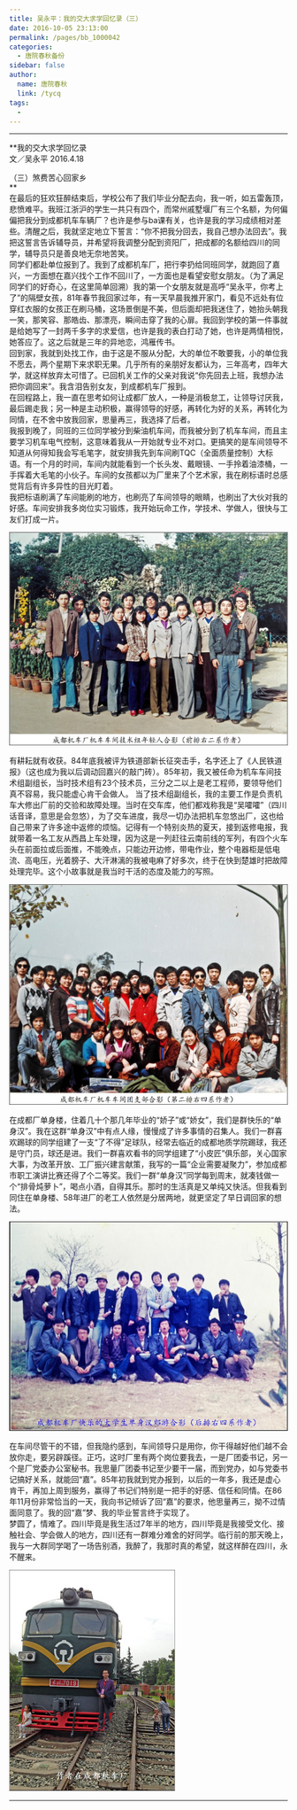 ```yaml
---
title: 吴永平：我的交大求学回忆录（三）
date: 2016-10-05 23:13:00
permalink: /pages/bb_1000042
categories: 
  - 唐院春秋备份
sidebar: false
author: 
  name: 唐院春秋
  link: /tycq
tags: 
  - 
---
```


* * *

**我的交大求学回忆录  
文／吴永平 2016.4.18  
  
（三）煞费苦心回家乡  
**  
在最后的狂欢狂醉结束后，学校公布了我们毕业分配去向，我一听，如五雷轰顶，悲愤难平。我班江浙沪的学生一共只有四个，而常州戚墅堰厂有三个名额，为何偏偏把我分到成都机车车辆厂？也许是参与ba课有关，也许是我的学习成绩相对差些。清醒之后，我就坚定地立下誓言：“你不把我分回去，我自己想办法回去”。我把这誓言告诉辅导员，并希望将我调整分配到资阳厂，把成都的名额给四川的同学，辅导员只是善良地无奈地苦笑。  
同学们都赴单位报到了。我到了成都机车厂，把行李扔给同班同学，就跑回了嘉兴，一方面想在嘉兴找个工作不回川了，一方面也是看望安慰女朋友。（为了满足同学们的好奇心，在这里简单回溯）我的第一个女朋友就是高呼“吴永平，你考上了”的隔壁女孩，81年春节我回家过年，有一天早晨我推开家门，看见不远处有位穿红衣服的女孩正在刷马桶，这场景倒是不美，但后面却把我迷住了，她抬头朝我一笑，那笑容、那皓齿、那漂亮，瞬间击穿了我的心扉。我回到学校的第一件事就是给她写了一封两千多字的求爱信，也许是我的表白打动了她，也许是两情相悦，她答应了。这之后就是三年的异地恋，鸿雁传书。  
回到家，我就到处找工作，由于这是不服从分配，大的单位不敢要我，小的单位我不愿去，两个星期下来求职无果。几乎所有的亲朋好友都认为，三年高考，四年大学，就这样放弃太可惜了。已回机关工作的父亲对我说“你先回去上班，我想办法把你调回来”。我含泪告别女友，到成都机车厂报到。  
在回程路上，我一直在思考如何让成都厂放人，一种是消极怠工，让领导讨厌我，最后踢走我；另一种是主动积极，赢得领导的好感，再转化为好的关系，再转化为同情，在不舍中放我回家，思量再三，我选择了后者。  
我报到晚了，同班的三位同学被分到柴油机车间，而我被分到了机车车间，而且主要学习机车电气控制，这意味着我从一开始就专业不对口。更搞笑的是车间领导不知道从何得知我会写毛笔字，就安排我先到车间刷TQC（全面质量控制）大标语。有一个月的时间，车间内就能看到一个长头发、戴眼镜、一手拎着油漆桶，一手挥着大毛笔的小伙子。车间的女孩都以为厂里来了个艺术家，我在刷标语时总感觉背后有许多异性的目光盯着。  
我把标语刷满了车间能刷的地方，也刷亮了车间领导的眼睛，也刷出了大伙对我的好感。车间安排我多岗位实习锻炼，我开始玩命工作，学技术、学做人，很快与工友们打成一片。  
  

![](/pic/img0.ph.126.net_7nyAnWEikLWoooehn-PKvQ==_6631973763279836226.jpg)

  
有耕耘就有收获。84年底我被评为铁道部新长征突击手，名字还上了《人民铁道报》（这也成为我以后调动回嘉兴的敲门砖）。85年初，我又被任命为机车车间技术组副组长，当时技术组有23个技术员，三分之二以上是老工程师，要领导他们真不容易，我只能虚心肯干会做人。
当了技术组副组长，我的主要工作是负责机车大修出厂前的交验和故障处理。当时在交车库，他们都戏称我是“吴嚯嚯”（四川话音译，意思是会忽悠），为了交车进度，我尽一切办法把机车忽悠出厂，这也给自己带来了许多途中返修的烦恼。记得有一个特别炎热的夏天，接到返修电报，我就带着一名工友从西昌上车处理，因为这是一列赶往云南前线的军列，有四个火车头在前面拉或后面推，不能晚点，只能边开边修，带电作业，整个电器柜是低电流、高电压，光着膀子、大汗淋漓的我被电麻了好多次，终于在快到楚雄时把故障处理完毕。这个小故事就是我当时干活的态度及能力的写照。  

  

![](/pic/img2.ph.126.net_z2Bfhv1QfZ_OaGwIodjBrQ==_6631835224817872361.jpg)

在成都厂单身楼，住着几十个那几年毕业的“娇子”或“娇女”，我们是群快乐的“单身汉”。我在这群“单身汉”中有点人缘，慢慢成了许多事情的召集人。我们一群喜欢踢球的同学组建了一支“了不得”足球队，经常去临近的成都地质学院踢球，我还是守门员，球还是进。我们一群喜欢看书的同学组建了“小皮匠”俱乐部，关心国家大事，为改革开放、工厂振兴建言献策，我写的一篇“企业需要凝聚力”，参加成都市职工演讲比赛还得了个二等奖。我们一群“单身汉”同学每到周末，就凑钱做一个“排骨炖萝卜”，喝点小酒，自得其乐。那时的生活真是又单纯又快活。但我看到同住在单身楼、58年进厂的老工人依然是分居两地，就更坚定了早日调回家的想法。  
  

![](/pic/img1.ph.126.net_0-hPncmg-e41OESqdkolUw==_6632004549605415886.jpg)

  
在车间尽管干的不错，但我隐约感到，车间领导只是用你，你干得越好他们越不会放你走，要另辟蹊径。正巧，这时厂里有两个岗位要我去，一是厂团委书记，另一个是厂党委办公室秘书。我思量厂团委书记至少要干一届，而到党办，如与党委书记搞好关系，就能回“嘉”。85年初我就到党办报到，以后的一年多，我还是虚心肯干，再加上周到服务，赢得了书记们特别是一把手的好感、信任和同情。在86年11月份非常恰当的一天，我向书记倾诉了回“嘉”的要求，他思量再三，拗不过情面同意了。我的回“嘉”梦、我的毕业誓言终于实现了。  
梦圆了，情难了。四川毕竟是我生活过7年半的地方，四川毕竟是我接受文化、接触社会、学会做人的地方，四川还有一群难分难舍的好同学。临行前的那天晚上，我与一大群同学喝了一场告别酒，我醉了，我那时真的希望，就这样醉在四川，永不醒来。  

![](/pic/img1.ph.126.net_dbqNb8DWfgvb_dcoMZsnGA==_6632088112489124458.jpg)  
  
---